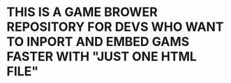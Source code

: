 # THIS IS A GAME BROWER REPOSITORY FOR DEVS WHO WANT TO INPORT AND EMBED GAMS FASTER WITH "JUST ONE HTML FILE"
